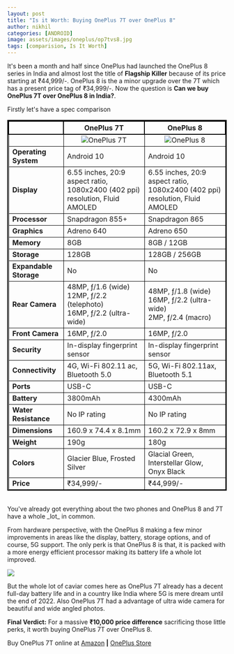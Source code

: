 ```yaml
---
layout: post
title: "Is it Worth: Buying OnePlus 7T over OnePlus 8"
author: nikhil
categories: [ANDROID]
image: assets/images/oneplus/op7tvs8.jpg
tags: [comparision, Is It Worth]
---
```


It's been a month and half since OnePlus had launched the OnePlus 8 series in India and almost lost the title of <b>Flagship Killer</b> because of its price starting at ₹44,999/-. OnePlus 8 is the a minor upgrade over the 7T which has a present price tag of ₹34,999/-. Now the question is <b>Can we buy OnePlus 7T over OnePlus 8 in India?</b>.

Firstly let's have a spec comparison

<style>
  table{
    border-collapse: collapse;
    border-spacing: 0;
    border:2px solid #000000;
}

th{
    border:2px solid #000000;
}

td{
    border:1px solid #000000;
}
</style>

|                        | <b>OnePlus 7T</b>                                                                                                      | <b>OnePlus 8</b>                                                                                                    |
| ---------------------- | --------------------------------------------------------------------------------------------------------------- | ------------------------------------------------------------------------------------------------------------ |
|                        | <center><img src="{{ site.baseurl }}/assets/images/oneplus/oneplus-7t-render.jpg" alt="OnePlus 7T" title="OnePlus 7T"/></center> | <center><img src="{{ site.baseurl }}/assets/images/oneplus/oneplus-8-render.jpg" alt="OnePlus 8" title="OnePlus 8"/></center> |
| <b>Operating System</b>   | Android 10                                                                                                      | Android 10                                                                                                   |
| <b>Display</b>            | 6.55 inches, 20:9 aspect ratio, 1080x2400 (402 ppi) resolution, Fluid AMOLED                                    | 6.55 inches, 20:9 aspect ratio, 1080x2400 (402 ppi) resolution, Fluid AMOLED                                 |
| <b>Processor</b>          | Snapdragon 855+                                                                                                 | Snapdragon 865                                                                                               |
| <b>Graphics</b>           | Adreno 640                                                                                                      | Adreno 650                                                                                                   |
| <b>Memory</b>             | 8GB                                                                                                             | 8GB / 12GB                                                                                                   |
| <b>Storage</b>            | 128GB                                                                                                           | 128GB / 256GB                                                                                                |
| <b>Expandable Storage</b> | No                                                                                                              | No                                                                                                           |
| <b>Rear Camera</b>        | 48MP, ƒ/1.6 (wide)<br/>12MP, ƒ/2.2 (telephoto)<br/>16MP, ƒ/2.2 (ultra-wide)                                     | 48MP, ƒ/1.8 (wide)<br/>16MP, ƒ/2.2 (ultra-wide)<br/>2MP, ƒ/2.4 (macro)                                       |
| <b>Front Camera</b>       | 16MP, ƒ/2.0                                                                                                     | 16MP, ƒ/2.0                                                                                                  |
| <b>Security</b>           | In-display fingerprint sensor                                                                                   | In-display fingerprint sensor                                                                                |
| <b>Connectivity</b>       | 4G, Wi-Fi 802.11 ac, Bluetooth 5.0                                                                              | 5G, Wi-Fi 802.11ax, Bluetooth 5.1                                                                            |
| <b>Ports</b>              | USB-C                                                                                                           | USB-C                                                                                                        |
| <b>Battery</b>            | 3800mAh                                                                                                         | 4300mAh                                                                                                      |
| <b>Water Resistance</b>   | No IP rating                                                                                                    | No IP rating                                                                                                 |
| <b>Dimensions</b>         | 160.9 x 74.4 x 8.1mm                                                                                            | 160.2 x 72.9 x 8mm                                                                                           |
| <b>Weight</b>             | 190g                                                                                                            | 180g                                                                                                         |
| <b>Colors</b>             | Glacier Blue, Frosted Silver                                                                                    | Glacial Green, Interstellar Glow, Onyx Black                                                                 | 
| <b>Price</b>              | ₹34,999/-                                                                                                       |  ₹44,999/-                                                                                                   |

<br/>
You've already got everything about the two phones and OnePlus 8 and 7T have a whole _lot_ in common.

From hardware perspective, with the OnePlus 8 making a few minor improvements in areas like the display, battery, storage options, and of course, 5G support. The only perk is that OnePlus 8 is that, it is packed with a more energy efficient processor making its battery life a whole lot improved.

<img src="{{ site.baseurl }}/assets/images/oneplus/cpu-performance.jpg" />

But the whole lot of caviar comes here as OnePlus 7T already has a decent full-day battery life and in a country like India where 5G is mere dream until the end of 2022. Also OnePlus 7T had a advantage of ultra wide camera for beautiful and wide angled photos.

<b>Final Verdict:</b> For a massive <b>₹10,000 price difference</b> sacrificing those little perks, it worth buying OnePlus 7T over OnePlus 8.

Buy OnePlus 7T online at <a href = "https://www.amazon.in/gp/product/B07DJLVJ5M/ref=as_li_tl?ie=UTF8&camp=3638&creative=24630&creativeASIN=B07DJLVJ5M&linkCode=as2&tag=devskrate-21&linkId=d2a373fe29948ba22833a6dbeb27145b">Amazon</a> <b>|</b> <a href="https://www.oneplus.in/oneplus-7t?from=7t">OnePlus Store</a>


